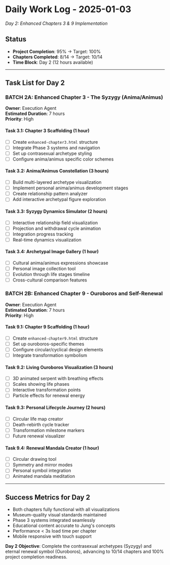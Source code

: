 # Daily Work Log - 2025-01-03
*Day 2: Enhanced Chapters 3 & 9 Implementation*

## Status
- **Project Completion**: 95% → Target: 100%
- **Chapters Completed**: 8/14 → Target: 10/14
- **Time Block**: Day 2 (12 hours available)

---

## Task List for Day 2

### BATCH 2A: Enhanced Chapter 3 - The Syzygy (Anima/Animus)
**Owner**: Execution Agent  
**Estimated Duration**: 7 hours  
**Priority**: High  

#### Task 3.1: Chapter 3 Scaffolding (1 hour)
- [ ] Create `enhanced-chapter3.html` structure
- [ ] Integrate Phase 3 systems and navigation
- [ ] Set up contrasexual archetype styling
- [ ] Configure anima/animus specific color schemes

#### Task 3.2: Anima/Animus Constellation (3 hours)
- [ ] Build multi-layered archetype visualization
- [ ] Implement personal anima/animus development stages
- [ ] Create relationship pattern analyzer
- [ ] Add interactive archetypal figure exploration

#### Task 3.3: Syzygy Dynamics Simulator (2 hours)
- [ ] Interactive relationship field visualization
- [ ] Projection and withdrawal cycle animation
- [ ] Integration progress tracking
- [ ] Real-time dynamics visualization

#### Task 3.4: Archetypal Image Gallery (1 hour)
- [ ] Cultural anima/animus expressions showcase
- [ ] Personal image collection tool
- [ ] Evolution through life stages timeline
- [ ] Cross-cultural comparison features

### BATCH 2B: Enhanced Chapter 9 - Ouroboros and Self-Renewal
**Owner**: Execution Agent  
**Estimated Duration**: 7 hours  
**Priority**: High  

#### Task 9.1: Chapter 9 Scaffolding (1 hour)
- [ ] Create `enhanced-chapter9.html` structure
- [ ] Set up ouroboros-specific themes
- [ ] Configure circular/cyclical design elements
- [ ] Integrate transformation symbolism

#### Task 9.2: Living Ouroboros Visualization (3 hours)
- [ ] 3D animated serpent with breathing effects
- [ ] Scales showing life phases
- [ ] Interactive transformation points
- [ ] Particle effects for renewal energy

#### Task 9.3: Personal Lifecycle Journey (2 hours)
- [ ] Circular life map creator
- [ ] Death-rebirth cycle tracker
- [ ] Transformation milestone markers
- [ ] Future renewal visualizer

#### Task 9.4: Renewal Mandala Creator (1 hour)
- [ ] Circular drawing tool
- [ ] Symmetry and mirror modes
- [ ] Personal symbol integration
- [ ] Animated mandala meditation

---

## Success Metrics for Day 2
- Both chapters fully functional with all visualizations
- Museum-quality visual standards maintained
- Phase 3 systems integrated seamlessly
- Educational content accurate to Jung's concepts
- Performance < 3s load time per chapter
- Mobile responsive with touch support

**Day 2 Objective**: Complete the contrasexual archetypes (Syzygy) and eternal renewal symbol (Ouroboros), advancing to 10/14 chapters and 100% project completion readiness.